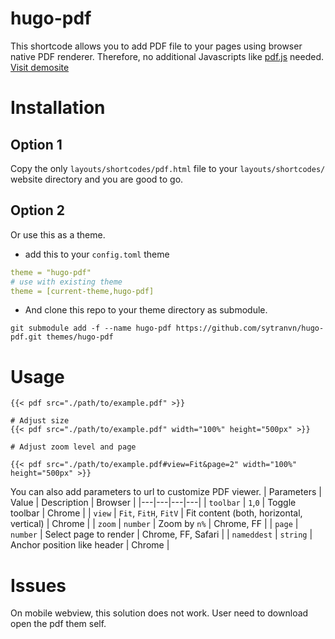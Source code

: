 # hugo-pdf
This shortcode allows you to add PDF file to your pages using browser native 
PDF renderer. Therefore, no additional Javascripts like [pdf.js](https://mozilla.github.io/pdf.js/) needed.  
[Visit demosite](http://sytranvn.dev/hugo-pdf/)

# Installation
## Option 1
Copy the only `layouts/shortcodes/pdf.html` file to your `layouts/shortcodes/` website directory and you are good to go.

## Option 2
Or use this as a theme.
- add this to your `config.toml` theme
```yml
theme = "hugo-pdf"
# use with existing theme
theme = [current-theme,hugo-pdf]
```
- And clone this repo to your theme directory as submodule.
```shell
git submodule add -f --name hugo-pdf https://github.com/sytranvn/hugo-pdf.git themes/hugo-pdf
```


# Usage
```
{{< pdf src="./path/to/example.pdf" >}}

# Adjust size
{{< pdf src="./path/to/example.pdf" width="100%" height="500px" >}}

# Adjust zoom level and page

{{< pdf src="./path/to/example.pdf#view=Fit&page=2" width="100%" height="500px" >}}
```

You can also add parameters to url to customize PDF viewer.
| Parameters  | Value  | Description  | Browser  |
|---|---|---|---|
| `toolbar`  | `1`,`0`  | Toggle toolbar  | Chrome  |
| `view`  | `Fit`, `FitH`, `FitV`  | Fit content (both, horizontal, vertical)  | Chrome  |
| `zoom`  | `number`  | Zoom by `n%`  | Chrome, FF  |
| `page`  | `number`  | Select page to render  | Chrome, FF, Safari  |
| `nameddest`  | `string`  | Anchor position like header | Chrome  |

# Issues
On mobile webview, this solution does not work. User need to download open
the pdf them self. 

